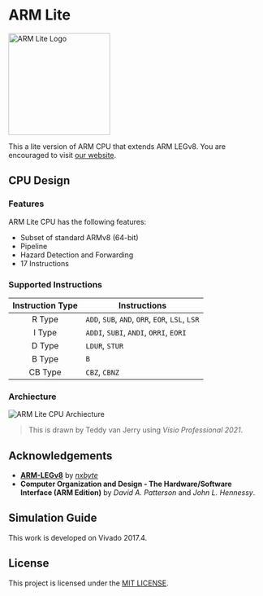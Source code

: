 # ARM Lite
<a href="https://arm-lite.teddy-van-jerry.org"><img alt="ARM Lite Logo" src="Figure/Logo/ARM_Lite_Logo.png" width=200></a>

This a lite version of ARM CPU that extends ARM LEGv8.
You are encouraged to visit [our website](https://arm-lite.teddy-van-jerry.org).

## CPU Design
### Features
ARM Lite CPU has the following features:
- Subset of standard ARMv8 (64-bit)
- Pipeline
- Hazard Detection and Forwarding
- 17 Instructions

### Supported Instructions
| Instruction Type |       Instructions       |
| :--------------: | ------------------------ |
| R Type           | `ADD`, `SUB`, `AND`, `ORR`, `EOR`, `LSL`, `LSR`
| I Type           | `ADDI`, `SUBI`, `ANDI`, `ORRI`, `EORI`
| D Type           | `LDUR`, `STUR`
| B Type           | `B`
| CB Type          | `CBZ`, `CBNZ`

### Archiecture
![ARM Lite CPU Archiecture](Figure/CPU/ARM_Lite_CPU.png)
> This is drawn by Teddy van Jerry using *Visio Professional 2021*.

## Acknowledgements
- **[ARM-LEGv8](https://github.com/nxbyte/ARM-LEGv8)** by *[nxbyte](https://github.com/nxbyte)*
- **Computer Organization and Design - The Hardware/Software Interface (ARM Edition)** by *David A. Patterson* and *John L. Hennessy*.

## Simulation Guide
This work is developed on Vivado 2017.4.

## License
This project is licensed under the [MIT LICENSE](LICENSE).

